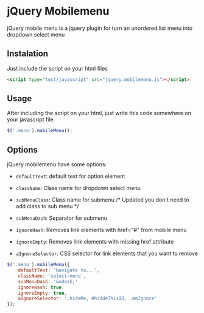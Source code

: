 # jQuery Mobilemenu

jQuery mobile menu is a jquery plugin for turn an unordered list menu 
into dropdown select menu

## Instalation

Just include the script on your html files

```html
<script type="text/javascript" src="jquery.mobilemenu.js"></script>
```

## Usage
After including the script on your html, just write this code somewhere
on your javascript file.

```javascript
$('.menu').mobileMenu();
```

## Options

jQuery mobilemenu have some options:

* `defaultText`: default text for option element

* `className`: Class name for dropdown select menu

* `subMenuClass`: Class name for submenu /* Updated you don't need to add class to sub menu */

* `subMenuDash`: Separator for submenu

* `ignoreHash`: Removes link elements with href="#" from mobile menu

* `ignoreEmpty`: Removes link elements with missing href attribute

* `aIgnoreSelector`: CSS selector for link elements that you want to remove


```javascript
$('.menu').mobileMenu({
	defaultText: 'Navigate to...',
	className: 'select-menu',
	subMenuDash: '&ndash;'
	ignoreHash: true,
	ignoreEmpty: true,
	aIgnoreSelector: '.hideMe, #hiddeThisID, .mmIgnore'
});
```

